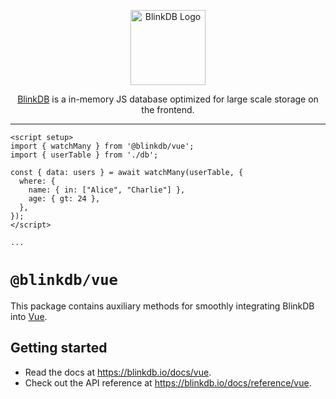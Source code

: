 <p align="center">
  <a href="http://blinkdb.io/" target="blank"><img src="https://raw.githubusercontent.com/blinkdb-js/blinkdb/main/packages/db/logo.svg" width="120" alt="BlinkDB Logo" /></a>
</p>

<p align="center">
  <a href="http://blinkdb.io/" target="blank">BlinkDB</a> is a in-memory JS database optimized for large scale storage
  on the frontend.
</p>

<hr />

```vue
<script setup>
import { watchMany } from '@blinkdb/vue';
import { userTable } from './db';

const { data: users } = await watchMany(userTable, {
  where: {
    name: { in: ["Alice", "Charlie"] },
    age: { gt: 24 },
  },
});
</script>

...
```

# `@blinkdb/vue`

This package contains auxiliary methods for smoothly integrating BlinkDB into [Vue](https://vuejs.org/).

## Getting started

- Read the docs at https://blinkdb.io/docs/vue.
- Check out the API reference at https://blinkdb.io/docs/reference/vue.
